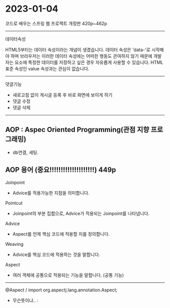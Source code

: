 2023-01-04
===========================
코드로 배우는 스프링 웹 프로젝트 개정판
420p~462p


---------------------------
데이터속성

HTML5부터는 데이터 속성이라는 개념이 생겼습니다.
데이터 속성은 'data-'로 시작해야 하며 브라우저는 이러한 데이터 속성에는 어떠한 행동도
관여하지 않기 때문에 개발자는 요소에 특정한 데이터를 저장하고 싶은 경우 자유롭게 사용할 수 있습니다.
HTML표준 속성인 value 속성과는 관심이 없습니다.

---------------------------

댓글기능

- 새로고침 없이 게시글 등록 후 바로 화면에 보이게 하기
- 댓글 수정
- 댓글 삭제

---------------------------

## AOP : Aspec Oriented Programming(관점 지향 프로그래밍)
- db연결, 세팅.


## AOP 용어 (중요!!!!!!!!!!!!!!!!!!!!) 449p

Joinpoint
- Advice를 적용가능한 지점을 의미합니다.

Pointcut
- Joinpoint의 부분 집합으로, Advice가 적용되는 Joinpoint를 나타냅니다.

Advice
- Aspect를 언제 핵심 코드에 적용할 지를 정의합니다.

Weaving
- Advice를 핵심 코드에 적용하는 것을 말합니다.

Aspect
- 여러 객체에 공통으로 적용되는 기능을 말합니다. (공통 기능)


---------------------------

@Aspect / import org.aspectj.lang.annotation.Aspect;
- 무슨뜻이냐.. :